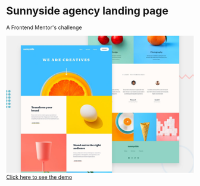 # Sunnyside agency landing page
A Frontend Mentor's challenge

![Design preview](./design/desktop-preview.jpg)
[Click here to see the demo](https://victoroliverc.github.io/sunnyside-agency-lp/)

